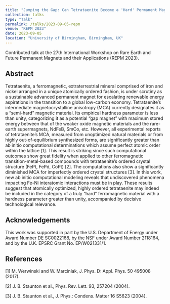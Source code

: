 ```yaml
---
title: "Jumping the Gap: Can Tetrataenite Become a 'Hard' Permanent Magnet?"
collection: talks
type: "Talk"
permalink: /talks/2023-09-05-repm
venue: "REPM 2023"
date: 2023-09-05
location: "University of Birmingham, Birmingham, UK"
---
```


Contributed talk at the 27th International Workshop on Rare Earth and Future Permanent Magnets and their Applications (REPM 2023).

<h2>Abstract</h2>
Tetrataenite, a ferromagnetic, extraterrestrial mineral comprised of iron and nickel arranged in a unique atomically ordered fashion, is under scrutiny as a sustainable advanced permanent magnet for escalating renewable energy aspirations in the transition to a global low-carbon economy. Tetrataenite’s intermediate magnetocrystalline anisotropy (MCA) currently designates it as a “semi-hard” magnetic material. Its empirical hardness parameter is less than unity, categorizing it as a potential “gap magnet” with maximum stored energy between that of the weaker oxide magnetic materials and the rare-earth supermagnets, NdFeB, SmCo, etc. However, all experimental reports of tetrataenite’s MCA, measured from unoptimized natural materials or from highly out-of-equilibrium synthesized forms, are significantly greater than ab initio computational determinations which assume perfect atomic order within the lattice [1]. This result is striking since such computational outcomes show great fidelity when applied to other ferromagnetic transition-metal-based compounds with tetrataenite’s ordered crystal structure (FePt, FePd, CoPt) [2]. The computations also show a significantly diminished MCA for imperfectly ordered crystal structures [3]. In this work, new ab initio computational modeling reveals that undiscovered phenomena impacting Fe-Ni interatomic interactions must be in play. These results suggest that atomically optimized, highly ordered tetrataenite may indeed be included in the category of a truly “hard” ferromagnetic material with a hardness parameter greater than unity, accompanied by decisive technological relevance.

<h2>Acknowledgements</h2>
This work was supported in part by the U.S. Department of Energy under Award Number DE SC0022168, by the NSF under Award Number 2118164, and by the U.K. EPSRC Grant No. EP/W021331/1.

<h2>References</h2>
[1] M. Werwinski and W. Marciniak, J. Phys. D: Appl. Phys. 50 495008 (2017). 

[2] J. B. Staunton et al., Phys. Rev. Lett. 93, 257204 (2004).

[3] J. B. Staunton et al., J. Phys.: Condens. Matter 16 S5623 (2004).
